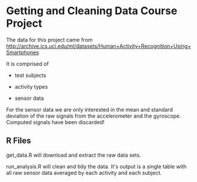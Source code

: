 # Getting and Cleaning Data Course Project

The data for this project came from http://archive.ics.uci.edu/ml/datasets/Human+Activity+Recognition+Using+Smartphones

It is comprised of

 - test subjects
 
 - activity types
 
 - sensor data

For the sensor data we are only interested in the mean and standard deviation of the raw signals from the accelerometer and the gyroscope.  Computed signals have been discarded!

## R Files

get_data.R will download and extract the raw data sets.

run_analysis.R will clean and tidy the data.  It's output is a single table with all raw sensor data averaged by each activity and each subject.